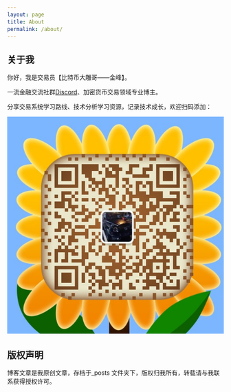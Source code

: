 ```yaml
---
layout: page
title: About
permalink: /about/
---
```


## 关于我
你好，我是交易员【比特币大雕哥——金峰】。

一流金融交流社群[Discord](https://discord.gg/Sdr33MPeAa)、加密货币交易领域专业博主。

分享交易系统学习路线、技术分析学习资源，记录技术成长，欢迎扫码添加：

![微信二维码](https://github.com/505225264/505225264.github.io/blob/master/QQ%E5%9B%BE%E7%89%8720220719194421.jpg)



## 版权声明

博客文章是我原创文章，存档于_posts 文件夹下，版权归我所有，转载请与我联系获得授权许可。
